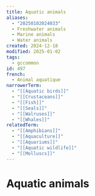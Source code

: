 ```yaml
---
title: Aquatic animals
aliases:
  - "20250102024033"
  - Freshwater animals
  - Marine animals
  - Water animals
created: 2024-12-18
modified: 2025-01-02
tags:
  - gccommon
id: 497
french:
  - Animal aquatique
narrowerTerm:
  - "[[Aquatic birds]]"
  - "[[Crustaceans]]"
  - "[[Fish]]"
  - "[[Seals]]"
  - "[[Walruses]]"
  - "[[Whales]]"
relatedTerm:
  - "[[Amphibians]]"
  - "[[Aquaculture]]"
  - "[[Aquariums]]"
  - "[[Aquatic wildlife]]"
  - "[[Molluscs]]"
---
```

# Aquatic animals
